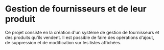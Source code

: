 # Gestion de fournisseurs et de leur produit
Ce projet consiste en la création d'un système de gestion de fournisseurs et des produits qu'ils vendent.
Il est possible de faire des opérations d'ajout, de suppression et de modification sur les listes affichées.
